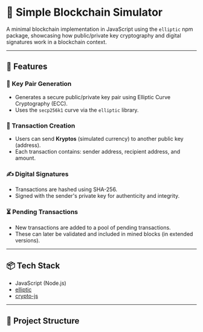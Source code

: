 # 🔗 Simple Blockchain Simulator

A minimal blockchain implementation in JavaScript using the `elliptic` npm package, showcasing how public/private key cryptography and digital signatures work in a blockchain context.

---

## 🚀 Features

### 🔑 Key Pair Generation
- Generates a secure public/private key pair using Elliptic Curve Cryptography (ECC).
- Uses the `secp256k1` curve via the `elliptic` library.

### 💸 Transaction Creation
- Users can send **Kryptos** (simulated currency) to another public key (address).
- Each transaction contains: sender address, recipient address, and amount.

### ✍️ Digital Signatures
- Transactions are hashed using SHA-256.
- Signed with the sender's private key for authenticity and integrity.

### ⏳ Pending Transactions
- New transactions are added to a pool of pending transactions.
- These can later be validated and included in mined blocks (in extended versions).

---

## 📦 Tech Stack

- JavaScript (Node.js)
- [elliptic](https://www.npmjs.com/package/elliptic)
- [crypto-js](https://www.npmjs.com/package/crypto-js)

---

## 📁 Project Structure

